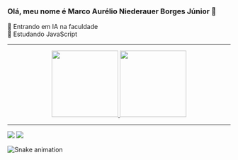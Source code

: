 ### Olá, meu nome é Marco Aurélio Niederauer Borges Júnior 👋

🔭 Entrando em IA na faculdade</br>
🌱 Estudando JavaScript</br>

<hr>
<div align="center" >
  <a href="https://github.com/MarcoANBJR">
  <img height="150em" src="https://github-readme-stats.vercel.app/api?username=MarcoANBJR&show_icons=true&theme=dark&include_all_commits=true&count_private=true"/>
  <img height="150em" src="https://github-readme-stats.vercel.app/api/top-langs/?username=MarcoANBJR&layout=compact&theme=dark"/>
</div>
<hr>  
  
<div> 
  <a href = "mailto:marcoanbjr@gmail.com"><img src="https://img.shields.io/badge/-Gmail-%23333?style=for-the-badge&logo=gmail&logoColor=white" target="_blank"></a>
  <a href = "https://www.linkedin.com/in/marco-aurélio-niederauer-borges-júnior-93b9821b9/" target="_blank"><img src="https://img.shields.io/badge/-LinkedIn-%230077B5?style=for-the-badge&logo=linkedin&logoColor=white" target="_blank"></a> 
     
  ![Snake animation](https://github.com/MarcoANBJR/MarcoANBJR/blob/output/github-contribution-grid-snake.svg)
 
</div>
